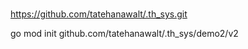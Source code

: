 ###


https://github.com/tatehanawalt/.th_sys.git

go mod init github.com/tatehanawalt/.th_sys/demo2/v2
